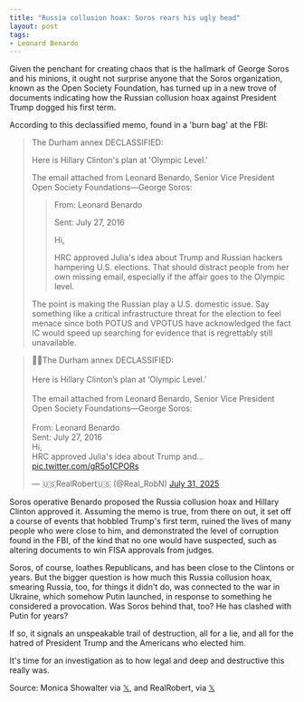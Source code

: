 ```yaml
---
title: "Russia collusion hoax: Soros rears his ugly head"
layout: post
tags:
- Leonard Benardo
---
```


Given the penchant for creating chaos that is the hallmark of George Soros and his minions, it ought not surprise anyone that the Soros organization, known as the Open Society Foundation, has turned up in a new trove of documents indicating how the Russian collusion hoax against President Trump dogged his first term.

According to this declassified memo, found in a 'burn bag' at the FBI:

> The Durham annex DECLASSIFIED:
>
> Here is Hillary Clinton's plan at 'Olympic Level.'
>
> The email attached from Leonard Benardo, Senior Vice President Open Society Foundations—George Soros:
>
> > From: Leonard Benardo
> >
> > Sent: July 27, 2016
> >
> > Hi,
> >
> > HRC approved Julia's idea about Trump and Russian hackers hampering U.S. elections. That should distract people from her own missing email, especially if the affair goes to the Olympic level.
>
> The point is making the Russian play a U.S. domestic issue. Say something like a critical infrastructure threat for the election to feel menace since both POTUS and VPOTUS have acknowledged the fact IC would speed up searching for evidence that is regrettably still unavailable.

<blockquote class="twitter-tweet"><p lang="en" dir="ltr">🚨🚨The Durham annex DECLASSIFIED: <br><br>Here is Hillary Clinton’s plan at ‘Olympic Level.’<br><br>The email attached from Leonard Benardo, Senior Vice President Open Society Foundations—George Soros: <br><br>From: Leonard Benardo<br>Sent: July 27, 2016<br>Hi,<br>HRC approved Julia&#39;s idea about Trump and… <a href="https://t.co/gR5o1CPORs">pic.twitter.com/gR5o1CPORs</a></p>&mdash; 🇺🇸RealRobert🇺🇸 (@Real_RobN) <a href="https://twitter.com/Real_RobN/status/1950981887360639215?ref_src=twsrc%5Etfw">July 31, 2025</a></blockquote> <script async src="https://platform.twitter.com/widgets.js" charset="utf-8"></script>

Soros operative Benardo proposed the Russia collusion hoax and Hillary Clinton approved it. Assuming the memo is true, from there on out, it set off a course of events that hobbled Trump's first term, ruined the lives of many people who were close to him, and demonstrated the level of corruption found in the FBI, of the kind that no one would have suspected, such as altering documents to win FISA approvals from judges.

Soros, of course, loathes Republicans, and has been close to the Clintons or years. But the bigger question is how much this Russia collusion hoax, smearing Russia, too, for things it didn't do, was connected to the war in Ukraine, which somehow Putin launched, in response to something he considered a provocation. Was Soros behind that, too? He has clashed with Putin for years?

If so, it signals an unspeakable trail of destruction, all for a lie, and all for the hatred of President Trump and the Americans who elected him.

It's time for an investigation as to how legal and deep and destructive this really was.

Source: Monica Showalter via [𝕏](https://x.com), and RealRobert, via [𝕏](https://x.com)
